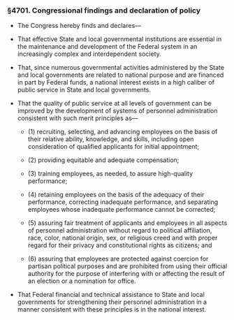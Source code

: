 ### §4701. Congressional findings and declaration of policy
* The Congress hereby finds and declares—

* That effective State and local governmental institutions are essential in the maintenance and development of the Federal system in an increasingly complex and interdependent society.

* That, since numerous governmental activities administered by the State and local governments are related to national purpose and are financed in part by Federal funds, a national interest exists in a high caliber of public service in State and local governments.

* That the quality of public service at all levels of government can be improved by the development of systems of personnel administration consistent with such merit principles as—

  * (1) recruiting, selecting, and advancing employees on the basis of their relative ability, knowledge, and skills, including open consideration of qualified applicants for initial appointment;

  * (2) providing equitable and adequate compensation;

  * (3) training employees, as needed, to assure high-quality performance;

  * (4) retaining employees on the basis of the adequacy of their performance, correcting inadequate performance, and separating employees whose inadequate performance cannot be corrected;

  * (5) assuring fair treatment of applicants and employees in all aspects of personnel administration without regard to political affiliation, race, color, national origin, sex, or religious creed and with proper regard for their privacy and constitutional rights as citizens; and

  * (6) assuring that employees are protected against coercion for partisan political purposes and are prohibited from using their official authority for the purpose of interfering with or affecting the result of an election or a nomination for office.


* That Federal financial and technical assistance to State and local governments for strengthening their personnel administration in a manner consistent with these principles is in the national interest.
